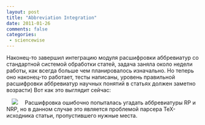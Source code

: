 ```yaml
---
layout: post
title: "Abbreviation Integration"
date: 2011-01-26
comments: false
categories:
 - sciencewise
---
```


Наконец-то завершил интеграцию модуля расшифровки аббревиатур со стандартной системой обработки статей,
задача  заняла около недели работы, как всегда больше чем планировалось  изначально. Но теперь оно наконец-то работает, тесты написаны, уровень  правильной расшифровки аббревиатур научных понятий в статьях должен  заметно возрасти)
Вот как это выглядит сейчас:

<a href="http://3.bp.blogspot.com/-T7o_i8khTPk/ThgPZzYEIfI/AAAAAAAAC8s/P7IrFHeACv8/s1600/s640x480.png" imageanchor="1" style="margin-left: 1em; margin-right: 1em;"><img border="0" src="http://3.bp.blogspot.com/-T7o_i8khTPk/ThgPZzYEIfI/AAAAAAAAC8s/P7IrFHeACv8/s1600/s640x480.png" /></a>
Расшифровка  ошибочно попыталась угадать аббревиатуры  RP и NRP, но в данном случае  это является проблемой парсера TeX-исходника статьи, пропустившего  нужные места.
